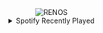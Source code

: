 <div align="center">
<picture>
    <source media="(prefers-color-scheme: dark)" srcset="https://i.ibb.co/fLgnwYM/output-gif.gif">
    <source media="(prefers-color-scheme: light)" srcset="https://i.ibb.co/fLgnwYM/output-gif.gif">
    <img alt="RENOS" src="https://i.ibb.co/fLgnwYM/output-gif.gif">
</picture>
<details>
<summary>Spotify Recently Played</summary>
<img src="https://spotify-recently-played-readme.vercel.app/api?user=31d6d6zerc5ct6kck32na2ozsqf4&unique=1&width=400" alt="Spotify" />
</details>
</div>

<!-- Image deletion URL: https://ibb.co/tFGxrMB/d3eee89c8858c8e4bf15137d815a51d0 -->